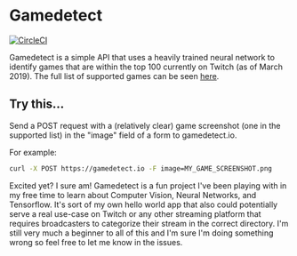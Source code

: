 # Gamedetect

[![CircleCI](https://circleci.com/gh/s32x/gamedetect.svg?style=svg)](https://circleci.com/gh/s32x/gamedetect)

Gamedetect is a simple API that uses a heavily trained neural network to identify games that are within the top 100 currently on Twitch (as of March 2019). The full list of supported games can be seen [here](graph/output_labels.txt).

## Try this...

Send a POST request with a (relatively clear) game screenshot (one in the supported list) in the "image" field of a form to gamedetect.io.

For example:

```bash
curl -X POST https://gamedetect.io -F image=MY_GAME_SCREENSHOT.png
```

Excited yet? I sure am! Gamedetect is a fun project I've been playing with in my free time to learn about Computer Vision, Neural Networks, and Tensorflow. It's sort of my own hello world app that also could potentially serve a real use-case on Twitch or any other streaming platform that requires broadcasters to categorize their stream in the correct directory. I'm still very much a beginner to all of this and I'm sure I'm doing something wrong so feel free to let me know in the issues.